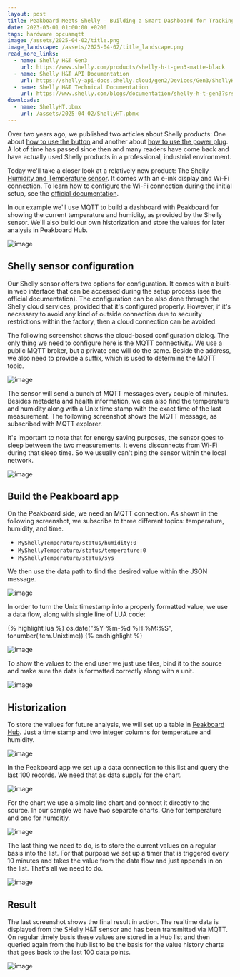```yaml
---
layout: post
title: Peakboard Meets Shelly - Building a Smart Dashboard for Tracking Temperature and Humidity
date: 2023-03-01 01:00:00 +0200
tags: hardware opcuamqtt
image: /assets/2025-04-02/title.png
image_landscape: /assets/2025-04-02/title_landscape.png
read_more_links:
  - name: Shelly H&T Gen3
    url: https://www.shelly.com/products/shelly-h-t-gen3-matte-black
  - name: Shelly H&T API Documentation
    url: https://shelly-api-docs.shelly.cloud/gen2/Devices/Gen3/ShellyHTG3/
  - name: Shelly H&T Technical Documentation
    url: https://www.shelly.com/blogs/documentation/shelly-h-t-gen3?srsltid=AfmBOop_uRRkBuYODH76QXhhOjD3FCpFxvW4KtqyH2xq85LxG6U4f19C
downloads:
  - name: ShellyHT.pbmx
    url: /assets/2025-04-02/ShellyHT.pbmx
---
```

Over two years ago, we published two articles about Shelly products: One about [how to use the button](/Building-an-emergency-button-with-Shelly-Button1-and-MQTT.html) and another about [how to use the power plug](/Fun-with-Shelly-Plug-S-Switching-Power-on-and-off.html). A lot of time has passed since then and many readers have come back and have actually used Shelly products in a professional, industrial environment.

Today we'll take a closer look at a relatively new product: The Shelly [Humidity and Temperature sensor](https://www.shelly.com/products/shelly-h-t-gen3-matte-black). It comes with an e-ink display and Wi-Fi connection. To learn how to configure the Wi-Fi connection during the initial setup, see the [official documentation](https://www.shelly.com/blogs/documentation/shelly-h-t-gen3?srsltid=AfmBOop_uRRkBuYODH76QXhhOjD3FCpFxvW4KtqyH2xq85LxG6U4f19C).

In our example we'll use MQTT to build a dashboard with Peakboard for showing the current temperature and humidity, as provided by the Shelly sensor. We'll also build our own historization and store the values for later analysis in Peakboard Hub.

![image](/assets/2025-04-02/010.png)

## Shelly sensor configuration

Our Shelly sensor offers two options for configuration. It comes with a built-in web interface that can be accessed during the setup process (see the official documentation). The configuration can be also done through the Shelly cloud services, provided that it's configured properly. However, if it's necessary to avoid any kind of outside connection due to security restrictions within the factory, then a cloud connection can be avoided.

The following screenshot shows the cloud-based configuration dialog. The only thing we need to configure here is the MQTT connectivity. We use a public MQTT broker, but a private one will do the same. Beside the address, we also need to provide a suffix, which is used to determine the MQTT topic.

![image](/assets/2025-04-02/020.png)

The sensor will send a bunch of MQTT messages every couple of minutes. Besides metadata and health information, we can also find the temperature and humidity along with a Unix time stamp with the exact time of the last measurement. The following screenshot shows the MQTT message, as subscribed with MQTT explorer.

It's important to note that for energy saving purposes, the sensor goes to sleep between the two measurements. It evens disconnects from Wi-Fi during that sleep time. So we usually can't ping the sensor within the local network. 

![image](/assets/2025-04-02/030.png)

## Build the Peakboard app

On the Peakboard side, we need an MQTT connection. As shown in the following screenshot, we subscribe to three different topics: temperature, humidity, and time.

- `MyShellyTemperature/status/humidity:0`
- `MyShellyTemperature/status/temperature:0`
- `MyShellyTemperature/status/sys`

We then use the data path to find the desired value within the JSON message.

![image](/assets/2025-04-02/040.png)

In order to turn the Unix timestamp into a properly formatted value, we use a data flow, along with single line of LUA code:

{% highlight lua %}
os.date("%Y-%m-%d %H:%M:%S", tonumber(item.Unixtime))
{% endhighlight %}

![image](/assets/2025-04-02/050.png)

To show the values to the end user we just use tiles, bind it to the source and make sure the data is formatted correctly along with a unit.

![image](/assets/2025-04-02/060.png)

## Historization

To store the values for future analysis, we will set up a table in [Peakboard Hub](/Peakboard-Hub-Online-An-introduction-for-complete-beginners.html). Just a time stamp and two integer columns for temperature and humidity.

![image](/assets/2025-04-02/070.png)

In the Peakboard app we set up a data connection to this list and query the last 100 records. We need that as data supply for the chart.

![image](/assets/2025-04-02/080.png)

For the chart we use a simple line chart and connect it directly to the source. In our sample we have two separate charts. One for temperature and one for humditiy.

![image](/assets/2025-04-02/090.png)

The last thing we need to do, is to store the current values on a regular basis into the list. For that purpose we set up a timer that is triggered every 10 minutes and takes the value from the data flow and just appends in on the list. That's all we need to do.

![image](/assets/2025-04-02/100.png)

## Result

The last screenshot shows the final result in action. The realtime data is displayed from the SHelly H&T sensor and has been transmitted via MQTT. On regular timely basis these values are stored in a Hub list and then queried again from the hub list to be the basis for the value history charts that goes back to the last 100 data points.

![image](/assets/2025-04-02/result.png)